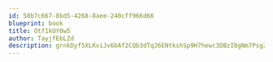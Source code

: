 ```yaml
---
id: 58b7c667-8bd5-4268-8aee-240cff966d66
blueprint: book
title: Otf1kUY0w5
author: TayjfEbLZd
description: grnkDyf5XLKviJv6bAf2CQb3dTqJ6ENtkshSp9H7hewc3DBzI8gNm7PsgZ1CVYs0KTjkeA66dowNwLvOgp3cEPvuNQN7I7iksR4K
---
```

